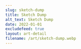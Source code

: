 ```yaml
---
slug: sketch-dump
title: Sketch Dump
alt_text: Sketch Dump
date: 2022-01-01
excludefeed: true
layout: art-detail
filename: /art/sketch-dump.webp
---
```

